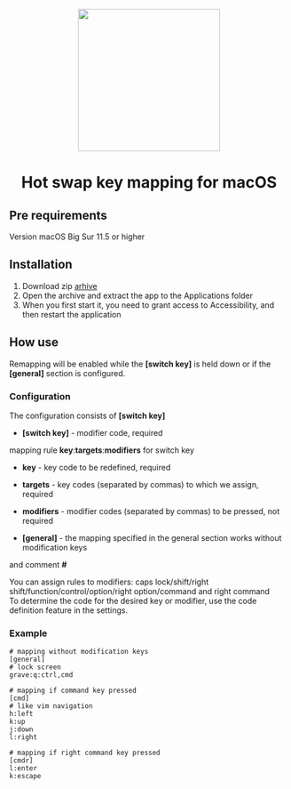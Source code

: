 <p align="center">
  <img width="256" height="256" src="https://github.com/bornthenord/keyborg/blob/main/logo.jpeg">
<p>
<h1 align="center">Hot swap key mapping for macOS</h1>

## Pre requirements
Version macOS Big Sur 11.5 or higher

## Installation
1. Download zip [arhive](https://github.com/bornthenord/hotpaws/releases)
2. Open the archive and extract the app to the Applications folder
3. When you first start it, you need to grant access to Accessibility, and then restart the application

## How use
Remapping will be enabled while the **[switch key]** is held down or if the **[general]** section is configured.

### Configuration
The configuration consists of **[switch key]**

- **[switch key]** - modifier code, required

mapping rule **key**:**targets**:**modifiers** for switch key

- **key** - key code to be redefined, required
- **targets** - key codes (separated by commas) to which we assign, required
- **modifiers** - modifier codes (separated by commas) to be pressed, not required

- **[general]** - the mapping specified in the general section works without modification keys

and comment **#**

You can assign rules to modifiers: caps lock/shift/right shift/function/control/option/right option/command and right command\
To determine the code for the desired key or modifier, use the code definition feature in the settings.

### Example

```text
# mapping without modification keys
[general]
# lock screen
grave:q:ctrl,cmd

# mapping if command key pressed
[cmd]
# like vim navigation
h:left
k:up
j:down
l:right

# mapping if right command key pressed
[cmdr]
l:enter
k:escape
```
